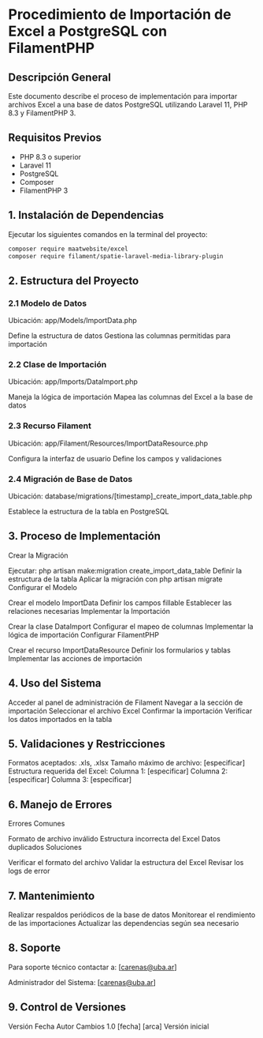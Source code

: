 # Procedimiento de Importación de Excel a PostgreSQL con FilamentPHP

## Descripción General

Este documento describe el proceso de implementación para importar archivos Excel a una base de datos PostgreSQL utilizando Laravel 11, PHP 8.3 y FilamentPHP 3.

## Requisitos Previos

- PHP 8.3 o superior
- Laravel 11
- PostgreSQL
- Composer
- FilamentPHP 3

## 1. Instalación de Dependencias

Ejecutar los siguientes comandos en la terminal del proyecto:

```bash
composer require maatwebsite/excel
composer require filament/spatie-laravel-media-library-plugin
```

## 2. Estructura del Proyecto

### 2.1 Modelo de Datos

Ubicación: app/Models/ImportData.php

Define la estructura de datos
Gestiona las columnas permitidas para importación

### 2.2 Clase de Importación

Ubicación: app/Imports/DataImport.php

Maneja la lógica de importación
Mapea las columnas del Excel a la base de datos

### 2.3 Recurso Filament

Ubicación: app/Filament/Resources/ImportDataResource.php

Configura la interfaz de usuario
Define los campos y validaciones

### 2.4 Migración de Base de Datos

Ubicación: database/migrations/[timestamp]_create_import_data_table.php

Establece la estructura de la tabla en PostgreSQL

## 3. Proceso de Implementación

Crear la Migración

Ejecutar: php artisan make:migration create_import_data_table
Definir la estructura de la tabla
Aplicar la migración con php artisan migrate
Configurar el Modelo

Crear el modelo ImportData
Definir los campos fillable
Establecer las relaciones necesarias
Implementar la Importación

Crear la clase DataImport
Configurar el mapeo de columnas
Implementar la lógica de importación
Configurar FilamentPHP

Crear el recurso ImportDataResource
Definir los formularios y tablas
Implementar las acciones de importación

## 4. Uso del Sistema

Acceder al panel de administración de Filament
Navegar a la sección de importación
Seleccionar el archivo Excel
Confirmar la importación
Verificar los datos importados en la tabla

## 5. Validaciones y Restricciones

Formatos aceptados: .xls, .xlsx
Tamaño máximo de archivo: [especificar]
Estructura requerida del Excel:
Columna 1: [especificar]
Columna 2: [especificar]
Columna 3: [especificar]

## 6. Manejo de Errores

Errores Comunes

Formato de archivo inválido
Estructura incorrecta del Excel
Datos duplicados
Soluciones

Verificar el formato del archivo
Validar la estructura del Excel
Revisar los logs de error

## 7. Mantenimiento

Realizar respaldos periódicos de la base de datos
Monitorear el rendimiento de las importaciones
Actualizar las dependencias según sea necesario

## 8. Soporte

Para soporte técnico contactar a: [carenas@uba.ar]

Administrador del Sistema: [carenas@uba.ar]

## 9. Control de Versiones

Versión Fecha Autor Cambios
1.0 [fecha] [arca] Versión inicial
